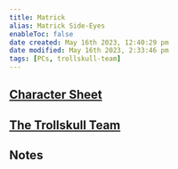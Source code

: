 ```yaml
---
title: Matrick
alias: Matrick Side-Eyes
enableToc: false
date created: May 16th 2023, 12:40:29 pm
date modified: May 16th 2023, 2:33:46 pm
tags: [PCs, trollskull-team]
---
```

## [Character Sheet](https://www.dndbeyond.com/characters/47957494)

## [The Trollskull Team](The%20Trollskull%20Team.md)

## Notes
